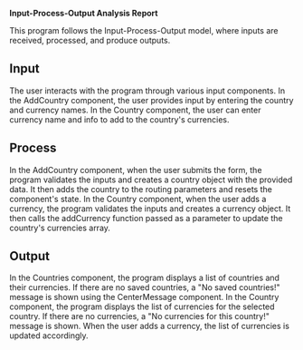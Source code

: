 **Input-Process-Output Analysis Report**

This program follows the Input-Process-Output model, where inputs are received, processed, and produce outputs.

## Input
The user interacts with the program through various input components. In the AddCountry component, the user provides input by entering the country and currency names. In the Country component, the user can enter currency name and info to add to the country's currencies.

## Process
In the AddCountry component, when the user submits the form, the program validates the inputs and creates a country object with the provided data. It then adds the country to the routing parameters and resets the component's state. In the Country component, when the user adds a currency, the program validates the inputs and creates a currency object. It then calls the addCurrency function passed as a parameter to update the country's currencies array.

## Output
In the Countries component, the program displays a list of countries and their currencies. If there are no saved countries, a "No saved countries!" message is shown using the CenterMessage component. In the Country component, the program displays the list of currencies for the selected country. If there are no currencies, a "No currencies for this country!" message is shown. When the user adds a currency, the list of currencies is updated accordingly.
